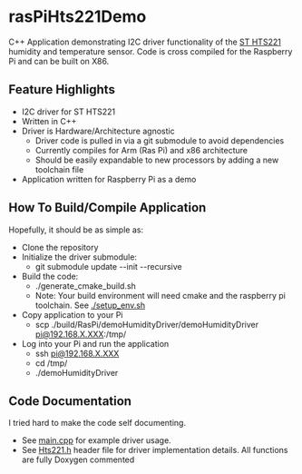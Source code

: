 # rasPiHts221Demo
C++ Application demonstrating I2C driver functionality of the [ST HTS221](https://www.st.com/content/ccc/resource/technical/document/datasheet/4d/9a/9c/ad/25/07/42/34/DM00116291.pdf/files/DM00116291.pdf/jcr:content/translations/en.DM00116291.pdf) humidity and temperature sensor. Code is cross compiled for the Raspberry Pi and can be built on X86.

## Feature Highlights
 - I2C driver for ST HTS221
 - Written in C++
 - Driver is Hardware/Architecture agnostic
     - Driver code is pulled in via a git submodule to avoid dependencies
     - Currently compiles for Arm (Ras Pi) and x86 architecture
     - Should be easily expandable to new processors by adding a new toolchain file
 - Application written for Raspberry Pi as a demo

## How To Build/Compile Application
Hopefully, it should be as simple as:
 - Clone the repository
 - Initialize the driver submodule:
      - git submodule update --init --recursive
 - Build the code:
      - ./generate_cmake_build.sh
      - Note: Your build environment will need cmake and the raspberry pi toolchain. See [./setup_env.sh](./setup_env.sh)
 - Copy application to your Pi
      - scp ./build/RasPi/demoHumidityDriver/demoHumidityDriver pi@192.168.X.XXX:/tmp/
 - Log into your Pi and run the application
      - ssh pi@192.168.X.XXX
      - cd /tmp/
      - ./demoHumidityDriver

## Code Documentation
I tried hard to make the code self documenting.
 - See [main.cpp](./demoHumidityDriver/src/main.cpp) for example driver usage.
 - See [Hts221.h](./libGeminiDrivers/libHumidity/include/Hts221.h) header file for driver implementation details. All functions are fully Doxygen commented

